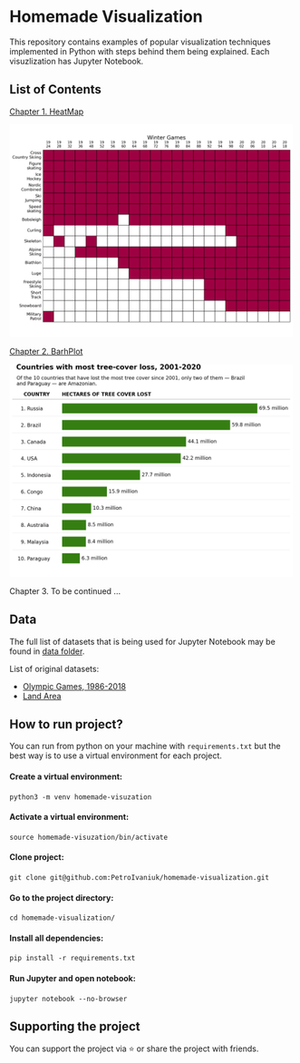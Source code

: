 # Homemade Visualization

This repository contains examples of popular visualization techniques implemented in Python with steps behind them being explained. Each visuzlization has Jupyter Notebook.

## List of Contents

[Chapter 1. HeatMap](Chapter-1-HeatMap.ipynb)

<img src="https://github.com/PetroIvaniuk/homemade-visualization/blob/main/images/heatmap_winter_games.png" alt="drawing" width="500"/>

[Chapter 2. BarhPlot](Chapter-2-BarhPlot.ipynb)

<img src="https://github.com/PetroIvaniuk/homemade-visualization/blob/main/images/barh_plot.png" alt="drawing" width="500"/>

Chapter 3. To be continued ...

## Data

The full list of datasets that is being used for Jupyter Notebook may be found in [data folder](https://github.com/PetroIvaniuk/homemade-visualization/tree/main/data).

List of original datasets:
 - [Olympic Games, 1986-2018](https://www.kaggle.com/piterfm/olympic-games-medals-19862018)
 - [Land Area](https://data.worldbank.org/indicator/AG.LND.TOTL.K2)

## How to run project?

You can run from python on your machine with `requirements.txt` but the best way is to use a virtual environment for each project. 

#### Create a virtual environment: 
```console
python3 -m venv homemade-visuzation
```

#### Activate a virtual environment:
```console
source homemade-visuzation/bin/activate
```

#### Clone project:
```console
git clone git@github.com:PetroIvaniuk/homemade-visualization.git
```

#### Go to the project directory:
```console
cd homemade-visualization/
```

#### Install all dependencies:
```console 
pip install -r requirements.txt
```

#### Run Jupyter and open notebook:
```console 
jupyter notebook --no-browser
```

## Supporting the project

You can support the project via ⭐ or share the project with friends.
